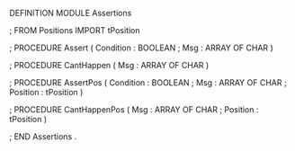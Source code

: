 
DEFINITION MODULE Assertions

; FROM Positions IMPORT tPosition 

; PROCEDURE Assert 
    ( Condition : BOOLEAN ; Msg : ARRAY OF CHAR )

; PROCEDURE CantHappen ( Msg : ARRAY OF CHAR )

; PROCEDURE AssertPos 
    ( Condition : BOOLEAN ; Msg : ARRAY OF CHAR ; Position : tPosition )

; PROCEDURE CantHappenPos ( Msg : ARRAY OF CHAR ; Position : tPosition )

;
END Assertions
.
